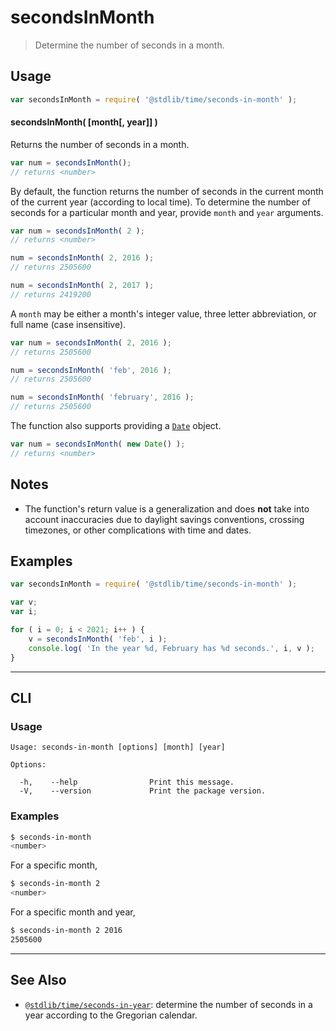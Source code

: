 <!--

@license Apache-2.0

Copyright (c) 2018 The Stdlib Authors.

Licensed under the Apache License, Version 2.0 (the "License");
you may not use this file except in compliance with the License.
You may obtain a copy of the License at

   http://www.apache.org/licenses/LICENSE-2.0

Unless required by applicable law or agreed to in writing, software
distributed under the License is distributed on an "AS IS" BASIS,
WITHOUT WARRANTIES OR CONDITIONS OF ANY KIND, either express or implied.
See the License for the specific language governing permissions and
limitations under the License.

-->

# secondsInMonth

> Determine the number of seconds in a month.

<section class="usage">

## Usage

```javascript
var secondsInMonth = require( '@stdlib/time/seconds-in-month' );
```

#### secondsInMonth( \[month\[, year]] )

Returns the number of seconds in a month.

```javascript
var num = secondsInMonth();
// returns <number>
```

By default, the function returns the number of seconds in the current month of the current year (according to local time). To determine the number of seconds for a particular month and year, provide `month` and `year` arguments.

```javascript
var num = secondsInMonth( 2 );
// returns <number>

num = secondsInMonth( 2, 2016 );
// returns 2505600

num = secondsInMonth( 2, 2017 );
// returns 2419200
```

A `month` may be either a month's integer value, three letter abbreviation, or full name (case insensitive).

```javascript
var num = secondsInMonth( 2, 2016 );
// returns 2505600

num = secondsInMonth( 'feb', 2016 );
// returns 2505600

num = secondsInMonth( 'february', 2016 );
// returns 2505600
```

The function also supports providing a [`Date`][date-object] object.

```javascript
var num = secondsInMonth( new Date() );
// returns <number>
```

</section>

<!-- /.usage -->

<section class="notes">

## Notes

-   The function's return value is a generalization and does **not** take into account inaccuracies due to daylight savings conventions, crossing timezones, or other complications with time and dates. 

</section>

<!-- /.notes -->

<section class="examples">

## Examples

<!-- eslint no-undef: "error" -->

```javascript
var secondsInMonth = require( '@stdlib/time/seconds-in-month' );

var v;
var i;

for ( i = 0; i < 2021; i++ ) {
    v = secondsInMonth( 'feb', i );
    console.log( 'In the year %d, February has %d seconds.', i, v );
}
```

</section>

<!-- /.examples -->

* * *

<section class="cli">

## CLI

<section class="usage">

### Usage

```text
Usage: seconds-in-month [options] [month] [year]

Options:

  -h,    --help                Print this message.
  -V,    --version             Print the package version.
```

</section>

<!-- /.usage -->

<section class="examples">

### Examples

```bash
$ seconds-in-month
<number>
```

For a specific month,

```bash
$ seconds-in-month 2
<number>
```

For a specific month and year,

```bash
$ seconds-in-month 2 2016
2505600
```

</section>

<!-- /.examples -->

</section>

<!-- /.cli -->

<!-- Section for related `stdlib` packages. Do not manually edit this section, as it is automatically populated. -->

<section class="related">

* * *

## See Also

-   <span class="package-name">[`@stdlib/time/seconds-in-year`][@stdlib/time/seconds-in-year]</span><span class="delimiter">: </span><span class="description">determine the number of seconds in a year according to the Gregorian calendar.</span>

</section>

<!-- /.related -->

<!-- Section for all links. Make sure to keep an empty line after the `section` element and another before the `/section` close. -->

<section class="links">

[date-object]: https://developer.mozilla.org/en-US/docs/Web/JavaScript/Reference/Global_Objects/Date

<!-- <related-links> -->

[@stdlib/time/seconds-in-year]: https://github.com/stdlib-js/stdlib/tree/develop/lib/node_modules/%40stdlib/time/seconds-in-year

<!-- </related-links> -->

</section>

<!-- /.links -->
